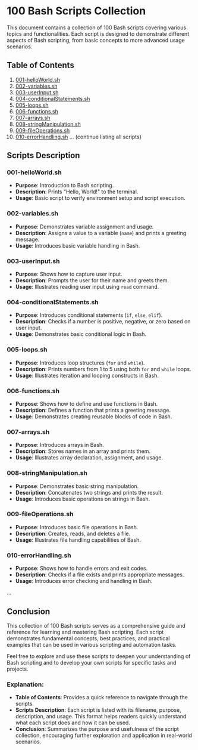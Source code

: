 # 100 Bash Scripts Collection

This document contains a collection of 100 Bash scripts covering various topics and functionalities. 
Each script is designed to demonstrate different aspects of Bash scripting, from basic concepts 
to more advanced usage scenarios.

## Table of Contents

1. [001-helloWorld.sh](#001-helloworldsh)
2. [002-variables.sh](#002-variablessh)
3. [003-userInput.sh](#003-userinputsh)
4. [004-conditionalStatements.sh](#004-conditionalstatementssh)
5. [005-loops.sh](#005-loopssh)
6. [006-functions.sh](#006-functionssh)
7. [007-arrays.sh](#007-arrayssh)
8. [008-stringManipulation.sh](#008-stringmanipulationsh)
9. [009-fileOperations.sh](#009-fileoperationsh)
10. [010-errorHandling.sh](#010-errorhandlingsh)
   ...
   (continue listing all scripts)

## Scripts Description

### 001-helloWorld.sh
- **Purpose**: Introduction to Bash scripting.
- **Description**: Prints "Hello, World!" to the terminal.
- **Usage**: Basic script to verify environment setup and script execution.

### 002-variables.sh
- **Purpose**: Demonstrates variable assignment and usage.
- **Description**: Assigns a value to a variable (`name`) and prints a greeting message.
- **Usage**: Introduces basic variable handling in Bash.

### 003-userInput.sh
- **Purpose**: Shows how to capture user input.
- **Description**: Prompts the user for their name and greets them.
- **Usage**: Illustrates reading user input using `read` command.

### 004-conditionalStatements.sh
- **Purpose**: Introduces conditional statements (`if`, `else`, `elif`).
- **Description**: Checks if a number is positive, negative, or zero based on user input.
- **Usage**: Demonstrates basic conditional logic in Bash.

### 005-loops.sh
- **Purpose**: Introduces loop structures (`for` and `while`).
- **Description**: Prints numbers from 1 to 5 using both `for` and `while` loops.
- **Usage**: Illustrates iteration and looping constructs in Bash.

### 006-functions.sh
- **Purpose**: Shows how to define and use functions in Bash.
- **Description**: Defines a function that prints a greeting message.
- **Usage**: Demonstrates creating reusable blocks of code in Bash.

### 007-arrays.sh
- **Purpose**: Introduces arrays in Bash.
- **Description**: Stores names in an array and prints them.
- **Usage**: Illustrates array declaration, assignment, and usage.

### 008-stringManipulation.sh
- **Purpose**: Demonstrates basic string manipulation.
- **Description**: Concatenates two strings and prints the result.
- **Usage**: Introduces basic operations on strings in Bash.

### 009-fileOperations.sh
- **Purpose**: Introduces basic file operations in Bash.
- **Description**: Creates, reads, and deletes a file.
- **Usage**: Illustrates file handling capabilities of Bash.

### 010-errorHandling.sh
- **Purpose**: Shows how to handle errors and exit codes.
- **Description**: Checks if a file exists and prints appropriate messages.
- **Usage**: Introduces error checking and handling in Bash.

...

## Conclusion

This collection of 100 Bash scripts serves as a comprehensive guide and reference for learning
and mastering Bash scripting. Each script demonstrates fundamental concepts, best practices,
and practical examples that can be used in various scripting and automation tasks.

Feel free to explore and use these scripts to deepen your understanding of Bash scripting and
to develop your own scripts for specific tasks and projects.


### Explanation:

- **Table of Contents**: Provides a quick reference to navigate through the scripts.
- **Scripts Description**: Each script is listed with its filename, purpose, description, and usage. This format helps readers quickly understand what each script does and how it can be used.
- **Conclusion**: Summarizes the purpose and usefulness of the script collection, encouraging further exploration and application in real-world scenarios.

